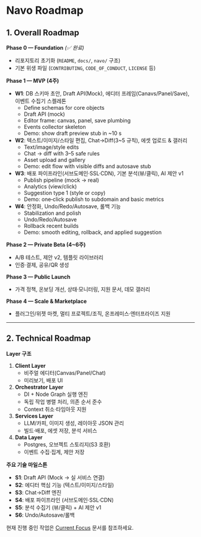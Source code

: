 # Navo Roadmap

## 1. Overall Roadmap

**Phase 0 — Foundation** *(✅ 완료)*  
- 리포지토리 초기화 (`README`, `docs/`, `navo/` 구조)  
- 기본 위생 파일 (`CONTRIBUTING`, `CODE_OF_CONDUCT`, `LICENSE` 등)  

**Phase 1 — MVP (4주)**  
- **W1**: DB 스키마 초안, Draft API(Mock), 에디터 프레임(Canavs/Panel/Save), 이벤트 수집기 스켈레톤  
   - Define schemas for core objects
   - Draft API (mock)
   - Editor frame: canvas, panel, save plumbing
   - Events collector skeleton
   - Demo: show draft preview stub in ~10 s
- **W2**: 텍스트/이미지/스타일 편집, Chat→Diff(3~5 규칙), 에셋 업로드 & 갤러리  
   - Text/image/style edits
   - Chat → diff with 3–5 safe rules
   - Asset upload and gallery
   - Demo: edit flow with visible diffs and autosave stub
- **W3**: 배포 파이프라인(서브도메인·SSL·CDN), 기본 분석(뷰/클릭), AI 제안 v1  
   - Publish pipeline (mock → real)
   - Analytics (view/click)
   - Suggestion type 1 (style or copy)
   - Demo: one‑click publish to subdomain and basic metrics
- **W4**: 안정화, Undo/Redo/Autosave, 롤백 기능  
   - Stabilization and polish
   - Undo/Redo/Autosave
   - Rollback recent builds
   - Demo: smooth editing, rollback, and applied suggestion

**Phase 2 — Private Beta (4~6주)**  
- A/B 테스트, 제안 v2, 템플릿 라이브러리  
- 인증·결제, 공유/QR 생성  

**Phase 3 — Public Launch**  
- 가격 정책, 온보딩 개선, 상태·모니터링, 지원 문서, 데모 갤러리  

**Phase 4 — Scale & Marketplace**  
- 플러그인/위젯 마켓, 멀티 프로젝트/조직, 온프레미스·엔터프라이즈 지원  

---

## 2. Technical Roadmap

**Layer 구조**
1. **Client Layer**  
   - 비주얼 에디터(Canvas/Panel/Chat)  
   - 미리보기, 배포 UI  
2. **Orchestrator Layer**  
   - DI + Node Graph 실행 엔진  
   - 독립 작업 병렬 처리, 의존 순서 준수  
   - Context 취소·타임아웃 지원  
3. **Services Layer**  
   - LLM/카피, 이미지 생성, 레이아웃 JSON 관리  
   - 빌드·배포, 에셋 저장, 분석 서비스  
4. **Data Layer**  
   - Postgres, 오브젝트 스토리지(S3 호환)  
   - 이벤트 수집·집계, 제안 저장  

**주요 기술 마일스톤**
- **S1**: Draft API (Mock → 실 서비스 연결)  
- **S2**: 에디터 핵심 기능 (텍스트/이미지/스타일)  
- **S3**: Chat→Diff 엔진  
- **S4**: 배포 파이프라인 (서브도메인·SSL·CDN)  
- **S5**: 분석 수집기 (뷰/클릭) + AI 제안 v1  
- **S6**: Undo/Autosave/롤백  

현재 진행 중인 작업은 [Current Focus](current-focus.md) 문서를 참조하세요.
